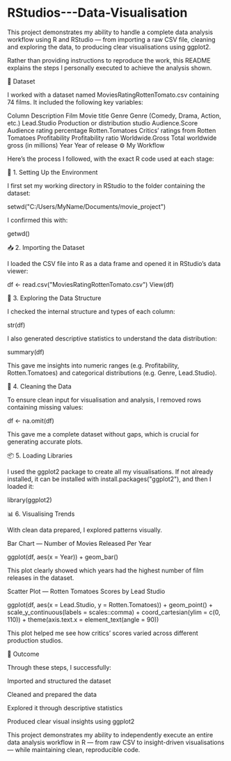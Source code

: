 # RStudios---Data-Visualisation
This project demonstrates my ability to handle a complete data analysis workflow using R and RStudio — from importing a raw CSV file, cleaning and exploring the data, to producing clear visualisations using ggplot2.

Rather than providing instructions to reproduce the work, this README explains the steps I personally executed to achieve the analysis shown.

📁 Dataset

I worked with a dataset named MoviesRatingRottenTomato.csv containing 74 films.
It included the following key variables:

Column	Description
Film	Movie title
Genre	Genre (Comedy, Drama, Action, etc.)
Lead.Studio	Production or distribution studio
Audience.Score	Audience rating percentage
Rotten.Tomatoes	Critics’ ratings from Rotten Tomatoes
Profitability	Profitability ratio
Worldwide.Gross	Total worldwide gross (in millions)
Year	Year of release
⚙️ My Workflow

Here’s the process I followed, with the exact R code used at each stage:


🧩 1. Setting Up the Environment

I first set my working directory in RStudio to the folder containing the dataset:

setwd("C:/Users/MyName/Documents/movie_project")


I confirmed this with:

getwd()


📥 2. Importing the Dataset

I loaded the CSV file into R as a data frame and opened it in RStudio’s data viewer:

df <- read.csv("MoviesRatingRottenTomato.csv")
View(df)


🧐 3. Exploring the Data Structure

I checked the internal structure and types of each column:

str(df)


I also generated descriptive statistics to understand the data distribution:

summary(df)


This gave me insights into numeric ranges (e.g. Profitability, Rotten.Tomatoes) and categorical distributions (e.g. Genre, Lead.Studio).


🧹 4. Cleaning the Data

To ensure clean input for visualisation and analysis, I removed rows containing missing values:

df <- na.omit(df)


This gave me a complete dataset without gaps, which is crucial for generating accurate plots.


📦 5. Loading Libraries

I used the ggplot2 package to create all my visualisations.
If not already installed, it can be installed with install.packages("ggplot2"), and then I loaded it:

library(ggplot2)


📊 6. Visualising Trends

With clean data prepared, I explored patterns visually.

Bar Chart — Number of Movies Released Per Year

ggplot(df, aes(x = Year)) +
  geom_bar()


This plot clearly showed which years had the highest number of film releases in the dataset.

Scatter Plot — Rotten Tomatoes Scores by Lead Studio

ggplot(df, aes(x = Lead.Studio, y = Rotten.Tomatoes)) +
  geom_point() +
  scale_y_continuous(labels = scales::comma) +
  coord_cartesian(ylim = c(0, 110)) +
  theme(axis.text.x = element_text(angle = 90))


This plot helped me see how critics’ scores varied across different production studios.


📌 Outcome

Through these steps, I successfully:

Imported and structured the dataset

Cleaned and prepared the data

Explored it through descriptive statistics

Produced clear visual insights using ggplot2

This project demonstrates my ability to independently execute an entire data analysis workflow in R — from raw CSV to insight-driven visualisations — while maintaining clean, reproducible code.
